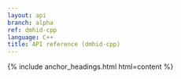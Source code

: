 ```yaml
---
layout: api
branch: alpha
ref: dmhid-cpp
language: C++
title: API reference (dmhid-cpp)
---
```

{% include anchor_headings.html html=content %}